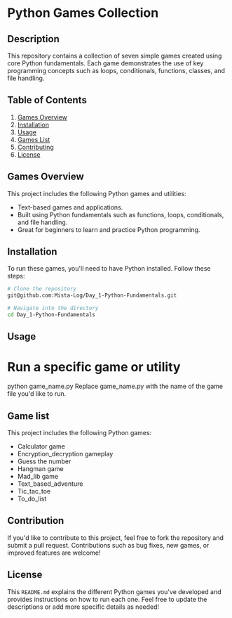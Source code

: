 # Python Games Collection

## Description
This repository contains a collection of seven simple games created using core Python fundamentals. Each game demonstrates the use of key programming concepts such as loops, conditionals, functions, classes, and file handling.

## Table of Contents
1. [Games Overview](#games-overview)
2. [Installation](#installation)
3. [Usage](#usage)
4. [Games List](#games-list)
5. [Contributing](#contributing)
6. [License](#license)

## Games Overview
This project includes the following Python games and utilities:
- Text-based games and applications.
- Built using Python fundamentals such as functions, loops, conditionals, and file handling.
- Great for beginners to learn and practice Python programming.


## Installation
To run these games, you'll need to have Python installed. Follow these steps:

```bash
# Clone the repository
git@github.com:Mista-Log/Day_1-Python-Fundamentals.git

# Navigate into the directory
cd Day_1-Python-Fundamentals
```
## Usage
# Run a specific game or utility
python game_name.py
Replace game_name.py with the name of the game file you'd like to run.

## Game list
This project includes the following Python games:
- Calculator game
- Encryption_decryption gameplay
- Guess the number
- Hangman game 
- Mad_lib game
- Text_based_adventure
- Tic_tac_toe
- To_do_list

## Contribution
If you'd like to contribute to this project, feel free to fork the repository and submit a pull request. Contributions such as bug fixes, new games, or improved features are welcome!


## License
This `README.md` explains the different Python games you've developed and provides instructions on how to run each one. Feel free to update the descriptions or add more specific details as needed!
